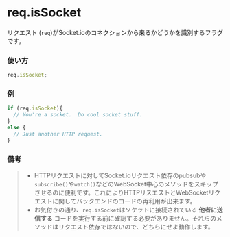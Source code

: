 # req.isSocket

リクエスト (`req`)がSocket.ioのコネクションから来るかどうかを識別するフラグです。


### 使い方
```js
req.isSocket;
```

### 例
```javascript
if (req.isSocket){
  // You're a socket.  Do cool socket stuff.
}
else {
  // Just another HTTP request.
}
```

### 備考

> + HTTPリクエストに対してSocket.ioリクエスト依存のpubsubや`subscribe()`や`watch()`などのWebSocket中心のメソッドをスキップさせるのに便利です。これによりHTTPリスエストとWebSocketリクエストに関してバックエンドのコードの再利用が出来ます。
> + お気付きの通り、`req.isSocket`はソケットに接続されている **他者に送信する** コードを実行する前に確認する必要がありません。それらのメソッドはリクエスト依存ではないので、どちらにせよ動作します。










<docmeta name="uniqueID" value="reqisSocket87074">
<docmeta name="displayName" value="req.isSocket">

